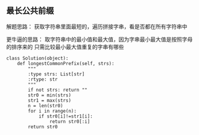 ## 最长公共前缀

解题思路：
获取字符串里面最短的，遍历拼接字串，看是否都在所有字符串中

更牛逼的思路：
取字符串中的最小值和最大值，因为字串最小最大值是按照字母的排序来的
只需比较最小最大值重复的字串有哪些
```
class Solution(object):
    def longestCommonPrefix(self, strs):
        """
        :type strs: List[str]
        :rtype: str
        """
        if not strs: return ""
        str0 = min(strs)
        str1 = max(strs)
        n = len(str0)
        for i in range(n):
            if str0[i]!=str1[i]:
                return str0[:i]
        return str0
```